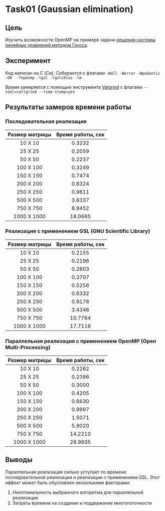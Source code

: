 # Task01 (Gaussian elimination)

## Цель

Изучить возможности OpenMP на примере задачи [решения системы линейных уравнений методом Гаусса](https://en.wikipedia.org/wiki/Gaussian_elimination). 

## Эксперимент

Код написан на C (Си). Собирается c флагами `-Wall -Werror -Wpedantic -O0  -fopenmp -lgsl -lgslcblas -lm`

Время замеряется с помощью инструмента [Valgrind](https://en.wikipedia.org/wiki/Valgrind) с флагами `--tool=callgrind --time-stamp=yes`

## Результаты замеров времени работы

### Последовательная реализация

| Размер матрицы | Время работы, сек |
|:--------------:|:-----------------:|
| 10 X 10  | 0.3232 |
| 25 X 25  | 0.2059 |
| 50 X 50  | 0.2237 |
| 100 X 100  | 0.3249 |
| 150 X 150  | 0.7474 |
| 200 X 200  | 0.6324 |
| 250 X 250  | 0.9611 |
| 500 X 500  | 3.6337 |
| 750 X 750  | 8.9452 |
| 1000 X 1000  | 18.0685 |


### Реализация с применением GSL (GNU Scientific Library)

| Размер матрицы | Время работы, сек |
|:--------------:|:-----------------:|
| 10 X 10  | 0.2155 |
| 25 X 25  | 0.2196 |
| 50 X 50  | 0.2603 |
| 100 X 100  | 0.3707 |
| 150 X 150  | 0.5256 |
| 200 X 200  | 0.6332 |
| 250 X 250  | 0.9176 |
| 500 X 500  | 3.4346 |
| 750 X 750  | 10.7764 |
| 1000 X 1000  | 17.7116 |


### Параллельная реализация с применением OpenMP (Open Multi-Processing)

| Размер матрицы | Время работы, сек |
|:--------------:|:-----------------:|
| 10 X 10  | 0.2262 |
| 25 X 25  | 0.2386 |
| 50 X 50  | 0.3000 |
| 100 X 100  | 0.4205 |
| 150 X 150  | 0.6630 |
| 200 X 200  | 0.9997 |
| 250 X 250  | 1.5071 |
| 500 X 500  | 5.9020 |
| 750 X 750  | 14.2210 |
| 1000 X 1000  | 28.9935 |

## Выводы

Параллельная реализация сильно уступает по времени последовательной реализации и реализации с применением GSL. Этот эффект может быть обусловлен несколькими факторами:
1. Неоптимальность выбранного алгоритма для параллельной реализации
2. Затраты времени на создание и поддержание многопоточности

